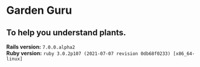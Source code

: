 # Garden Guru

## To help you understand plants.

**Rails version:** `7.0.0.alpha2`    
**Ruby version:** `ruby 3.0.2p107 (2021-07-07 revision 0db68f0233) [x86_64-linux]`